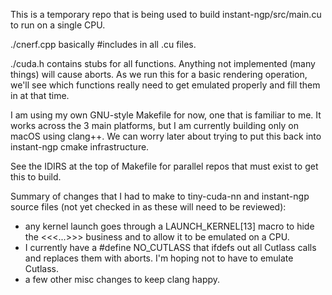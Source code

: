 This is a temporary repo that is being used to build instant-ngp/src/main.cu to run on a single CPU. 

./cnerf.cpp basically #includes in all .cu files.

./cuda.h contains stubs for all functions. Anything not implemented (many things) will cause aborts. As we run this for 
a basic rendering operation, we'll see which functions really need to get emulated properly and fill them in at that time.

I am using my own GNU-style Makefile for now, one that is familiar to me.
It works across the 3 main platforms, but I am currently building only on macOS using clang++.
We can worry later about trying to put this back into instant-ngp cmake infrastructure.

See the IDIRS at the top of Makefile for parallel repos that must exist to get this to build.

Summary of changes that I had to make to tiny-cuda-nn and instant-ngp source files (not yet checked in as these will need to be reviewed):
* any kernel launch goes through a LAUNCH_KERNEL[13] macro to hide the <<<...>>> business and to allow it to be emulated on a CPU.
* I currently have a #define NO_CUTLASS that ifdefs out all Cutlass calls and replaces them with aborts. I'm hoping not to have to emulate Cutlass.
* a few other misc changes to keep clang happy.
